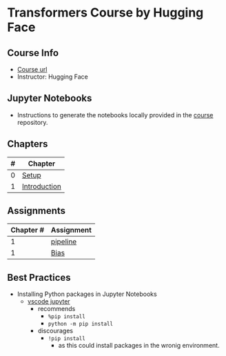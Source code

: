 # Transformers Course by Hugging Face

## Course Info

- [Course url](https://huggingface.co/learn/nlp-course)
- Instructor: Hugging Face

## Jupyter Notebooks

- Instructions to generate the notebooks locally provided in the [course](https://github.com/huggingface/course#-jupyter-notebooks) repository.

## Chapters

|#|Chapter|
|-|-------|
|0|[Setup](./notes/Chapter_0.md)|
|1|[Introduction](./notes/Chapter_1.md)|

## Assignments

|Chapter #|Assignment|
|---------|----------|
|1|[pipeline](./code/notebooks/chapter1/section3.ipynb)|
|1|[Bias](./code/notebooks/chapter1/section8.ipynb)|

## Best Practices

- Installing Python packages in Jupyter Notebooks
  - [vscode jupyter](https://github.com/microsoft/vscode-jupyter/wiki/Installing-Python-packages-in-Jupyter-Notebooks)
    - recommends
      - ```%pip install```
      - ```python -m pip install```
    - discourages
      - ```!pip install```
        - as this could install packages in the wronig environment.

